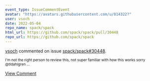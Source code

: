 ```yaml
---
event_type: IssueCommentEvent
avatar: "https://avatars.githubusercontent.com/u/814322?"
user: vsoch
date: 2022-05-04
repo_name: spack/spack
html_url: https://github.com/spack/spack/pull/30448
repo_url: https://github.com/spack/spack
---
```


<a href='https://github.com/vsoch' target='_blank'>vsoch</a> commented on issue <a href='https://github.com/spack/spack/pull/30448' target='_blank'>spack/spack#30448</a>.

<small>I'm not the right person to review this, not super familiar with how this works sorry @tldahlgren ...</small>

<a href='https://github.com/spack/spack/pull/30448' target='_blank'>View Comment</a>